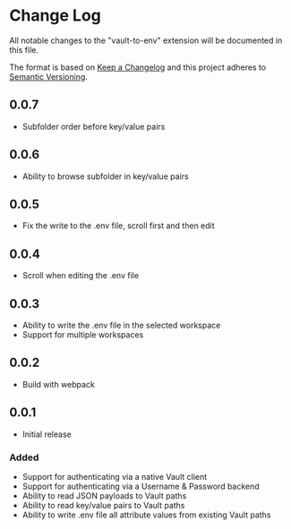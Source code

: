 # Change Log

All notable changes to the "vault-to-env" extension will be documented in this file.

The format is based on [Keep a Changelog](http://keepachangelog.com/en/1.0.0/) and this project adheres to [Semantic Versioning](http://semver.org/spec/v2.0.0.html).

## 0.0.7

- Subfolder order before key/value pairs

## 0.0.6

- Ability to browse subfolder in key/value pairs

## 0.0.5

- Fix the write to the .env file, scroll first and then edit

## 0.0.4

- Scroll when editing the .env file

## 0.0.3

- Ability to write the .env file in the selected workspace
- Support for multiple workspaces

## 0.0.2

- Build with webpack

## 0.0.1

- Initial release

### Added
- Support for authenticating via a native Vault client
- Support for authenticating via a Username & Password backend
- Ability to read JSON payloads to Vault paths
- Ability to read key/value pairs to Vault paths
- Ability to write .env file all attribute values from existing Vault paths